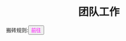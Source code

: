 <html>
	<head>
		<title>tuanduigonzuo</title>
		<style type="text/css">
		<!--
			.purple{color:FF00FF}
		-->
       </style>
	</head>
	<body>
		<h1><center>团队工作</center></h1>
    <div>搬砖规则:<button title="hello"><a=href="http://www.baidu.com"<span class="purple">前往</span></a></botton></div>
	</body>
</html>
